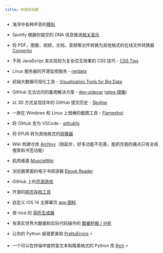 ```yaml
---
title: 奇怪的收藏
---
```


- 海洋中各种声音的[模拟](https://virtocean.com/)

- Spotify 根据你提交的 DNA 信息推送[相关音乐](https://www.bustle.com/p/spotify-ancestrydna-users-can-now-generate-personalized-playlists-based-on-their-dna-heritage-results-11957587)

- 将 PDF，图像，视频，文档，音频等文件转换为其他格式的在线文件转换器 [Convertio](https://convertio.co/zh/)

- 不用 JavaScript 来实现较为复杂交互效果的 CSS 技巧 - [CSS Tips](https://markodenic.com/css-tips/)

- Linux 服务器的开源监控服务 - [netdata](https://github.com/netdata/netdata)

- 前端大数据可视化工具 - [Visualization Tools for Big Data](https://itnext.io/visualization-tools-for-big-data-c3361241a67e)

- GitHub 无法访问的备用解决方案 - [dev-sidecar](https://github.com/docmirror/dev-sidecar) ([gitee 镜像](https://gitee.com/docmirror/dev-sidecar))

- 以 3D 方式呈现往年的 GitHub 提交历史 - [Skyline](https://skyline.github.com/)

- 一款在 Windows 和 Linux 上很棒的截图工具 - [Flameshot](https://github.com/flameshot-org/flameshot)

- 将 Github 变为 VSCode - [github1s](https://github.com/conwnet/github1s)

- 将 EPUB 转为其他格式的[转换器](https://epub.to/)

- Wiki 构建仓库 [Archivy](https://github.com/archivy/archivy/)（刚起步，好多功能不完善，能抓住我的痛点只有全局搜索和书签功能）

- 肌肉维基 [MuscleWiki](https://musclewiki.com/)

- 浏览器里面的电子书阅读器 [Ebook Reader](https://www.loudreader.com/)

- GitHub 上的[开源游戏](https://github.com/leereilly/games)

- 开源的[网页存档工具](https://github.com/ArchiveBox/ArchiveBox)

- 自定义 iOS 14 主屏幕页 [app 图标](https://myicon.io/)

- 很 nice 的 [简历生成器](https://github.com/salomonelli/best-resume-ever)

- 有真实世界大数据和实际代码操作的 [数据挖掘 / 分析](https://github.com/TurboWay/bigdata_analyse)

- 让你的 Python 报错更美观 [PrettyErrors](https://github.com/onelivesleft/PrettyErrors) :zap:

- 一个可以在终端中提供富文本和精美格式的 Python 库 [Rich](https://github.com/willmcgugan/rich) :zap:
